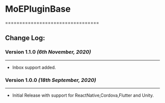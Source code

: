 # MoEPluginBase
=================================

## Change Log:

### Version 1.1.0  *(6th November, 2020)*
-------------------------------------------
* Inbox support added.

### Version 1.0.0  *(18th September, 2020)*
-------------------------------------------
* Initial Release with support for ReactNative,Cordova,Flutter and Unity.
